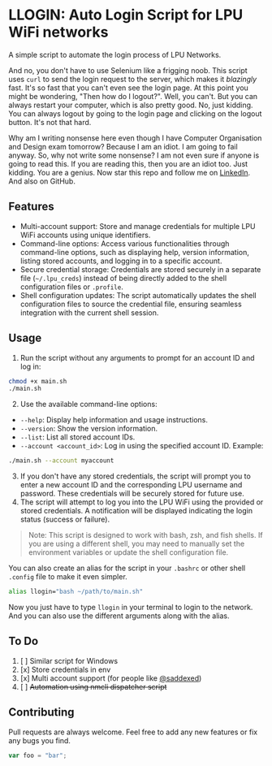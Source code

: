 # LLOGIN: Auto Login Script for LPU WiFi networks

A simple script to automate the login process of LPU Networks.

And no, you don't have to use Selenium like a frigging noob. This script uses `curl` to send the login request to the server, which makes it _blazingly_ fast. It's so fast that you can't even see the login page. At this point you might be wondering, "Then how do I logout?". Well, you can't. But you can always restart your computer, which is also pretty good. No, just kidding. You can always logout by going to the login page and clicking on the logout button. It's not that hard.

Why am I writing nonsense here even though I have Computer Organisation and Design exam tomorrow? Because I am an idiot. I am going to fail anyway. So, why not write some nonsense? I am not even sure if anyone is going to read this. If you are reading this, then you are an idiot too. Just kidding. You are a genius. Now star this repo and follow me on [LinkedIn](#). And also on GitHub.

## Features

- Multi-account support: Store and manage credentials for multiple LPU WiFi accounts using unique identifiers.
- Command-line options: Access various functionalities through command-line options, such as displaying help, version information, listing stored accounts, and logging in to a specific account.
- Secure credential storage: Credentials are stored securely in a separate file (`~/.lpu_creds`) instead of being directly added to the shell configuration files or `.profile`.
- Shell configuration updates: The script automatically updates the shell configuration files to source the credential file, ensuring seamless integration with the current shell session.

## Usage

1. Run the script without any arguments to prompt for an account ID and log in:

```bash
chmod +x main.sh
./main.sh
```

2. Use the available command-line options:

- `--help`: Display help information and usage instructions.
- `--version`: Show the version information.
- `--list`: List all stored account IDs.
- `--account <account_id>`: Log in using the specified account ID.
  Example:

```bash
./main.sh --account myaccount
```

3. If you don't have any stored credentials, the script will prompt you to enter a new account ID and the corresponding LPU username and password. These credentials will be securely stored for future use.
4. The script will attempt to log you into the LPU WiFi using the provided or stored credentials. A notification will be displayed indicating the login status (success or failure).

> Note: This script is designed to work with bash, zsh, and fish shells. If you are using a different shell, you may need to manually set the environment variables or update the shell configuration file.

You can also create an alias for the script in your `.bashrc` or other shell `.config` file to make it even simpler.

```bash
alias llogin="bash ~/path/to/main.sh"
```

Now you just have to type `llogin` in your terminal to login to the network.
And you can also use the different arguments along with the alias.

## To Do

1. [ ] Similar script for Windows
2. [x] Store credentials in env
3. [x] Multi account support (for people like [@saddexed](https://github.com/saddexed))
4. [ ] ~~Automation using nmcli dispatcher script~~

## Contributing

Pull requests are always welcome. Feel free to add any new features or fix any bugs you find.

```js
var foo = "bar";
```
